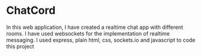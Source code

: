 <h1> ChatCord </h1>

<p>In this web application, I have created a realtime chat app with different rooms. I have used websockets for the implementation of realtime messaging. 
I used express, plain html, css, sockets.io and javascript to code this project </p>
